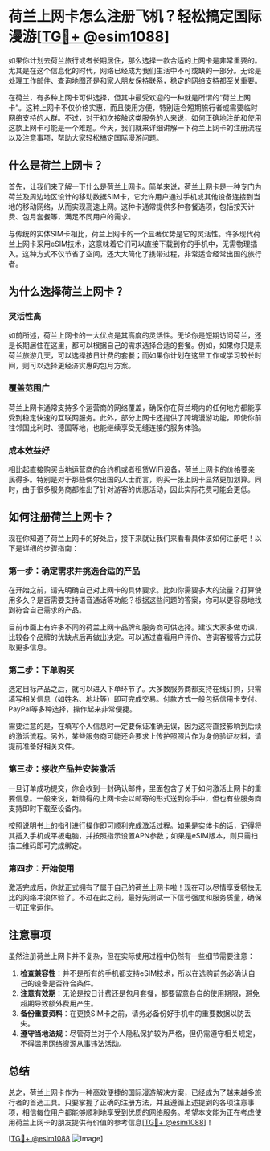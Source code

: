# 荷兰上网卡怎么注册飞机？轻松搞定国际漫游[[TG💪+ @esim1088](https://t.me/s/esim1088)]

如果你计划去荷兰旅行或者长期居住，那么选择一款合适的上网卡是非常重要的。尤其是在这个信息化的时代，网络已经成为我们生活中不可或缺的一部分。无论是处理工作邮件、查询地图还是和家人朋友保持联系，稳定的网络支持都至关重要。

在荷兰，有多种上网卡可供选择，但其中最受欢迎的一种就是所谓的“荷兰上网卡”。这种上网卡不仅价格实惠，而且使用方便，特别适合短期旅行者或需要临时网络支持的人群。不过，对于初次接触这类服务的人来说，如何正确地注册和使用这款上网卡可能是一个难题。今天，我们就来详细讲解一下荷兰上网卡的注册流程以及注意事项，帮助大家轻松搞定国际漫游问题。

## 什么是荷兰上网卡？

首先，让我们来了解一下什么是荷兰上网卡。简单来说，荷兰上网卡是一种专门为荷兰及周边地区设计的移动数据SIM卡，它允许用户通过手机或其他设备连接到当地的移动网络，从而实现高速上网。这种卡通常提供多种套餐选项，包括按天计费、包月套餐等，满足不同用户的需求。

与传统的实体SIM卡相比，荷兰上网卡的一个显著优势是它的灵活性。许多现代荷兰上网卡采用eSIM技术，这意味着它们可以直接下载到你的手机中，无需物理插入。这种方式不仅节省了空间，还大大简化了携带过程，非常适合经常出国的旅行者。

## 为什么选择荷兰上网卡？

### 灵活性高

如前所述，荷兰上网卡的一大优点是其高度的灵活性。无论你是短期访问荷兰，还是长期居住在这里，都可以根据自己的需求选择合适的套餐。例如，如果你只是来荷兰旅游几天，可以选择按日计费的套餐；而如果你计划在这里工作或学习较长时间，则可以选择更经济实惠的包月方案。

### 覆盖范围广

荷兰上网卡通常支持多个运营商的网络覆盖，确保你在荷兰境内的任何地方都能享受到稳定快速的互联网服务。此外，部分上网卡还提供了跨境漫游功能，即使你前往邻国比利时、德国等地，也能继续享受无缝连接的服务体验。

### 成本效益好

相比起直接购买当地运营商的合约机或者租赁WiFi设备，荷兰上网卡的价格要亲民得多。特别是对于那些偶尔出国的人士而言，购买一张上网卡显然更加划算。同时，由于很多服务商都推出了针对游客的优惠活动，因此实际花费可能会更低。

## 如何注册荷兰上网卡？

现在你知道了荷兰上网卡的好处后，接下来就让我们来看看具体该如何注册吧！以下是详细的步骤指南：

### 第一步：确定需求并挑选合适的产品

在开始之前，请先明确自己对上网卡的具体要求。比如你需要多大的流量？打算使用多久？是否需要支持语音通话等功能？根据这些问题的答案，你可以更容易地找到符合自己需求的产品。

目前市面上有许多不同的荷兰上网卡品牌和服务商可供选择。建议大家多做功课，比较各个品牌的优缺点后再做出决定。可以通过查看用户评价、咨询客服等方式获取更多信息。

### 第二步：下单购买

选定目标产品之后，就可以进入下单环节了。大多数服务商都支持在线订购，只需填写相关信息（如姓名、地址等）即可完成交易。付款方式一般包括信用卡支付、PayPal等多种选择，操作起来非常便捷。

需要注意的是，在填写个人信息时一定要保证准确无误，因为这将直接影响到后续的激活流程。另外，某些服务商可能还会要求上传护照照片作为身份验证材料，请提前准备好相关文件。

### 第三步：接收产品并安装激活

一旦订单成功提交，你会收到一封确认邮件，里面包含了关于如何激活上网卡的重要信息。一般来说，新购得的上网卡会以邮寄的形式送到你手中，但也有些服务商支持即时下载至设备内。

按照说明书上的指引进行操作即可顺利完成激活过程。如果是实体卡的话，记得将其插入手机或平板电脑，并按照指示设置APN参数；如果是eSIM版本，则只需扫描二维码即可完成绑定。

### 第四步：开始使用

激活完成后，你就正式拥有了属于自己的荷兰上网卡啦！现在可以尽情享受畅快无比的网络冲浪体验了。不过在此之前，最好先测试一下信号强度和服务质量，确保一切正常运作。

## 注意事项

虽然注册荷兰上网卡并不复杂，但在实际使用过程中仍然有一些细节需要注意：

1. **检查兼容性**：并不是所有的手机都支持eSIM技术，所以在选购前务必确认自己的设备是否符合条件。
2. **注意有效期**：无论是按日计费还是包月套餐，都要留意各自的使用期限，避免超期导致额外费用产生。
3. **备份重要资料**：在更换SIM卡之前，请务必备份好手机中的重要数据以防丢失。
4. **遵守当地法规**：尽管荷兰对于个人隐私保护较为严格，但仍需遵守相关规定，不得滥用网络资源从事违法活动。

## 总结

总之，荷兰上网卡作为一种高效便捷的国际漫游解决方案，已经成为了越来越多旅行者的首选工具。只要掌握了正确的注册方法，并且遵循上述提到的各项注意事项，相信每位用户都能够顺利地享受到优质的网络服务。希望本文能为正在考虑使用荷兰上网卡的朋友提供有价值的参考信息[[TG💪+ @esim1088](https://t.me/s/esim1088)]！

[[TG💪+ @esim1088](https://t.me/s/esim1088) ![Image](https://i.postimg.cc/4NQfJmqS/Snipaste-2025-05-13-00-14-12.png)]